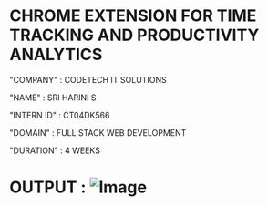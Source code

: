 # CHROME EXTENSION FOR TIME TRACKING AND PRODUCTIVITY ANALYTICS

"COMPANY" : CODETECH IT SOLUTIONS

"NAME" : SRI HARINI S

"INTERN ID" : CT04DK566

"DOMAIN" : FULL STACK WEB DEVELOPMENT

"DURATION" : 4 WEEKS 

 # OUTPUT : ![Image](https://github.com/user-attachments/assets/7617774c-017c-46c5-b57d-a4e3eb5261c7)
